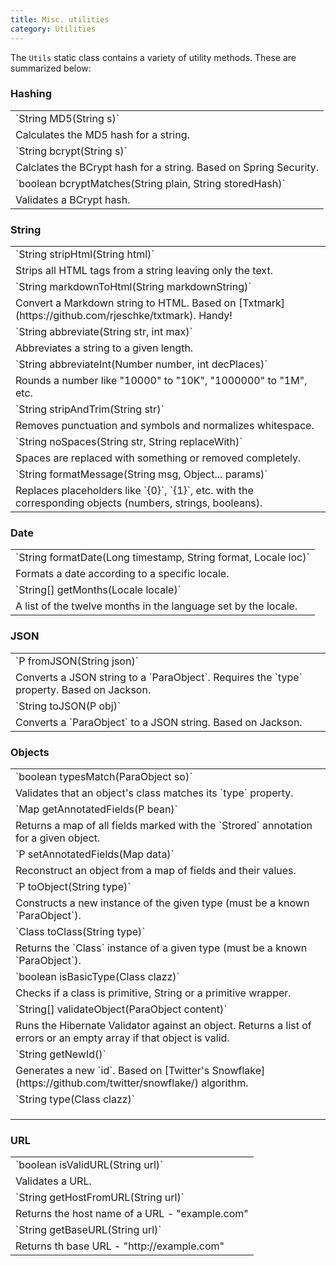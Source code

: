 ```yaml
---
title: Misc. utilities
category: Utilities
---
```


The `Utils` static class contains a variety of utility methods. These are summarized below:

### Hashing

<table class="table table-striped">
	<tbody>
		<tr><td>`String MD5(String s)`</td></tr>
		<tr><td> Calculates the MD5 hash for a string. </td></tr>
		<tr><td>`String bcrypt(String s)`</td></tr>
		<tr><td> Calclates the BCrypt hash for a string. Based on Spring Security. </td></tr>
		<tr><td>`boolean bcryptMatches(String plain, String storedHash)`</td></tr>
		<tr><td> Validates a BCrypt hash. </td></tr>
	</tbody>
</table>

### String

<table class="table table-striped">
	<tbody>
		<tr><td>`String stripHtml(String html)`</td></tr>
		<tr><td> Strips all HTML tags from a string leaving only the text. </td></tr>
		<tr><td>`String markdownToHtml(String markdownString)`</td></tr>
		<tr><td> Convert a Markdown string to HTML. Based on [Txtmark](https://github.com/rjeschke/txtmark). Handy!</td></tr>
		<tr><td>`String abbreviate(String str, int max)`</td></tr>
		<tr><td> Abbreviates a string to a given length. </td></tr>
		<tr><td>`String abbreviateInt(Number number, int decPlaces)`</td></tr>
		<tr><td> Rounds a number like "10000" to "10K", "1000000" to "1M", etc. </td></tr>
		<tr><td>`String stripAndTrim(String str)`</td></tr>
		<tr><td> Removes punctuation and symbols and normalizes whitespace. </td></tr>
		<tr><td>`String noSpaces(String str, String replaceWith)`</td></tr>
		<tr><td> Spaces are replaced with something or removed completely. </td></tr>
		<tr><td>`String formatMessage(String msg, Object... params)`</td></tr>
		<tr><td> Replaces placeholders like `{0}`, `{1}`, etc. with the corresponding objects (numbers, strings, booleans). </td></tr>
	</tbody>
</table>

### Date

<table class="table table-striped">
	<tbody>
		<tr><td>`String formatDate(Long timestamp, String format, Locale loc)`</td></tr>
		<tr><td> Formats a date according to a specific locale. </td></tr>
		<tr><td>`String[] getMonths(Locale locale)`</td></tr>
		<tr><td> A list of the twelve months in the language set by the locale. </td></tr>
	</tbody>
</table>

### JSON

<table class="table table-striped">
	<tbody>
		<tr><td>`P fromJSON(String json)`</td></tr>
		<tr><td> Converts a JSON string to a `ParaObject`. Requires the `type` property. Based on Jackson. </td></tr>
		<tr><td>`String toJSON(P obj)`</td></tr>
		<tr><td> Converts a `ParaObject` to a JSON string. Based on Jackson. </td></tr>
	</tbody>
</table>

### Objects

<table class="table table-striped">
	<tbody>
		<tr><td>`boolean typesMatch(ParaObject so)`</td></tr>
		<tr><td> Validates that an object's class matches its `type` property. </td></tr>
		<tr><td>`Map<String, Object> getAnnotatedFields(P bean)`</td></tr>
		<tr><td> Returns a map of all fields marked with the `Strored` annotation for a given object. </td></tr>
		<tr><td>`P setAnnotatedFields(Map<String, Object> data)`</td></tr>
		<tr><td> Reconstruct an object from a map of fields and their values. </td></tr>
		<tr><td>`P toObject(String type)`</td></tr>
		<tr><td> Constructs a new instance of the given type (must be a known `ParaObject`). </td></tr>
		<tr><td>`Class<? extends ParaObject> toClass(String type)`</td></tr>
		<tr><td> Returns the `Class` instance of a given type (must be a known `ParaObject`). </td></tr>
		<tr><td> `boolean isBasicType(Class<?> clazz)` </td></tr>
		<tr><td> Checks if a class is primitive, String or a primitive wrapper. </td></tr>
		<tr><td>`String[] validateObject(ParaObject content)`</td></tr>
		<tr><td> Runs the Hibernate Validator against an object. Returns a list of errors or an empty array if that object is valid. </td></tr>
		<tr><td>`String getNewId()`</td></tr>
		<tr><td> Generates a new `id`. Based on [Twitter's Snowflake](https://github.com/twitter/snowflake/) algorithm. </td></tr>
		<tr><td>`String type(Class<? extends ParaObject> clazz)`</td></tr>
		<tr><td> </td></tr>
		<tr><td> </td></tr>
		<tr><td> </td></tr>
	</tbody>
</table>

### URL

<table class="table table-striped">
	<tbody>
		<tr><td>`boolean isValidURL(String url)`</td></tr>
		<tr><td> Validates a URL. </td></tr>
		<tr><td>`String getHostFromURL(String url)`</td></tr>
		<tr><td> Returns the host name of a URL - "example.com" </td></tr>
		<tr><td>`String getBaseURL(String url)`</td></tr>
		<tr><td> Returns th base URL - "http://example.com" </td></tr>
	</tbody>
</table>
